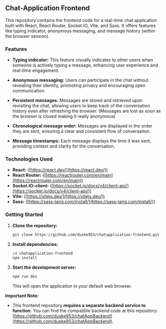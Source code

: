 ## Chat-Application Frontend

This repository contains the frontend code for a real-time chat application built with React, React Router, Socket.IO, Vite, and Sass. It offers features like typing indicator, anonymous messaging, and message history (within the browser session).

### Features

* **Typing indicator:** This feature visually indicates to other users when someone is actively typing a message, enhancing user experience and real-time engagement.
* **Anonymous messaging:** Users can participate in the chat without revealing their identity, promoting privacy and encouraging open communication.

* **Persistent messages**: Messages are stored and retrieved upon revisiting the chat, allowing users to keep track of the conversation history even after refreshing the browser. (Messages are lost as soon as the browser is closed making it really anonymous)
* **Chronological message order:** Messages are displayed in the order they are sent, ensuring a clear and consistent flow of conversation.
* **Message timestamps:** Each message displays the time it was sent, providing context and clarity for the conversation.
  
### Technologies Used

* **React:** ([https://react.dev/](https://react.dev/))
* **React Router:** ([https://reactrouter.com/en/main](https://reactrouter.com/en/main))
* **Socket.IO-client:** ([https://socket.io/docs/v4/client-api/](https://socket.io/docs/v4/client-api/))
* **Vite:** ([https://vitejs.dev/](https://vitejs.dev/))
* **Sass:** ([https://sass-lang.com/install/](https://sass-lang.com/install/))

### Getting Started

1. **Clone the repository:**

   ```bash
   git clone https://github.com/duske953/chatapplication-frontend.git
   ```

2. **Install dependencies:**

   ```bash
   cd chatapplication-frontend
   npm install
   ```

3. **Start the development server:**

   ```bash
   npm run dev
   ```

   This will open the application in your default web browser.

**Important Note:**

* This frontend repository **requires a separate backend service to function**. You can find the compatible backend code at this repository: [https://github.com/duske953/chatAppBackend](https://github.com/duske953/chatAppBackend).
